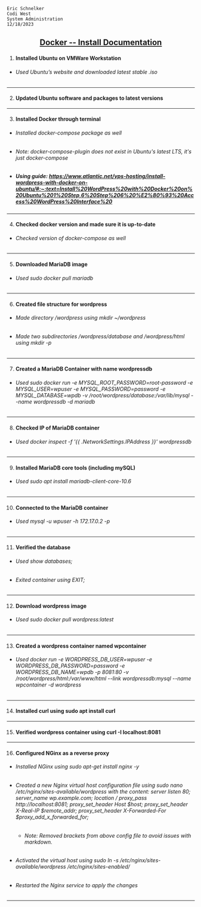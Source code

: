     Eric Schnelker
    Codi West
    System Administration
    12/18/2023
## <ins><p style="text-align: center;"> Docker -- Install Documentation</ins></p>
1. #### Installed Ubuntu on VMWare Workstation
  * ###### Used Ubuntu’s website and downloaded latest stable .iso
------------------------------------------
2. #### Updated Ubuntu software and packages to latest versions
------------------------------------------
3. #### Installed Docker through terminal
  * ###### Installed docker-compose package as well
  * ###### Note: docker-compose-plugin does not exist in Ubuntu's latest LTS, it's just docker-compose
  * ##### Using guide: https://www.atlantic.net/vps-hosting/install-wordpress-with-docker-on-ubuntu/#:~:text=Install%20WordPress%20with%20Docker%20on%20Ubuntu%201%20Step,6%20Step%206%20%E2%80%93%20Access%20WordPress%20Interface%20
------------------------------------------
4. #### Checked docker version and made sure it is up-to-date
  * ###### Checked version of docker-compose as well
------------------------------------------
5. #### Downloaded MariaDB image
  * ###### Used sudo docker pull mariadb
------------------------------------------
6. #### Created file structure for wordpress
  * ###### Made directory /wordpress using mkdir ~/wordpress
  * ###### Made two subdirectories /wordpress/database and /wordpress/html using mkdir -p
------------------------------------------
7. #### Created a MariaDB Container with name wordpressdb
  * ###### Used sudo docker run -e MYSQL_ROOT_PASSWORD=root-password -e MYSQL_USER=wpuser -e MYSQL_PASSWORD=password -e MYSQL_DATABASE=wpdb -v /root/wordpress/database:/var/lib/mysql --name wordpressdb -d mariadb
------------------------------------------
8. #### Checked IP of MariaDB container
  * ###### Used docker inspect -f '{{ .NetworkSettings.IPAddress }}' wordpressdb
------------------------------------------
9. #### Installed MariaDB core tools (including mySQL)
  * ###### Used sudo apt install mariadb-client-core-10.6
------------------------------------------
10. #### Connected to the MariaDB container
  * ###### Used mysql -u wpuser -h 172.17.0.2 -p
------------------------------------------
11. #### Verified the database
  * ###### Used show databases;
  * ###### Exited container using EXIT;
------------------------------------------   
12. #### Download wordpress image
  * ###### Used sudo docker pull wordpress:latest
------------------------------------------
13. #### Created a wordpress container named wpcontainer
  * ###### Used docker run -e WORDPRESS_DB_USER=wpuser -e WORDPRESS_DB_PASSWORD=password -e WORDPRESS_DB_NAME=wpdb -p 8081:80 -v /root/wordpress/html:/var/www/html --link wordpressdb:mysql --name wpcontainer -d wordpress
------------------------------------------
14. #### Installed curl using sudo apt install curl
------------------------------------------
15. #### Verified wordpress container using curl -I localhost:8081
------------------------------------------
16. #### Configured NGinx as a reverse proxy
  * ###### Installed NGinx using sudo apt-get install nginx -y
  * ###### Created a new Nginx virtual host configuration file using sudo nano /etc/nginx/sites-available/wordpress with the content: server  listen 80;  server_name wp.example.com;  location /  proxy_pass http://localhost:8081;  proxy_set_header Host $host;  proxy_set_header X-Real-IP $remote_addr;  proxy_set_header X-Forwarded-For $proxy_add_x_forwarded_for;
    * ###### Note: Removed brackets from above config file to avoid issues with markdown. 
  * ###### Activated the virtual host using sudo ln -s /etc/nginx/sites-available/wordpress /etc/nginx/sites-enabled/
  * ###### Restarted the Nginx service to apply the changes
------------------------------------------
